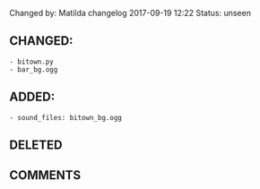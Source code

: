 Changed by: Matilda
changelog 2017-09-19 12:22
Status: unseen

## CHANGED:
	- bitown.py
	- bar_bg.ogg
	
	

## ADDED:
	- sound_files: bitown_bg.ogg

## DELETED

## COMMENTS
	
